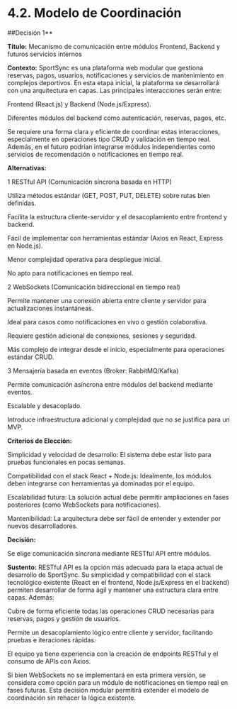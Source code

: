# 4.2. Modelo de Coordinación

##Decisión 1**

**Título:**
Mecanismo de comunicación entre módulos Frontend, Backend y futuros servicios internos

**Contexto:**
SportSync es una plataforma web modular que gestiona reservas, pagos, usuarios, notificaciones y servicios de mantenimiento en complejos deportivos. En esta etapa inicial, la plataforma se desarrollará con una arquitectura en capas. Las principales interacciones serán entre:

Frontend (React.js) y Backend (Node.js/Express).

Diferentes módulos del backend como autenticación, reservas, pagos, etc.

Se requiere una forma clara y eficiente de coordinar estas interacciones, especialmente en operaciones tipo CRUD y validación en tiempo real. Además, en el futuro podrían integrarse módulos independientes como servicios de recomendación o notificaciones en tiempo real.

**Alternativas:**

1 RESTful API (Comunicación síncrona basada en HTTP)

Utiliza métodos estándar (GET, POST, PUT, DELETE) sobre rutas bien definidas.

Facilita la estructura cliente-servidor y el desacoplamiento entre frontend y backend.

Fácil de implementar con herramientas estándar (Axios en React, Express en Node.js).

Menor complejidad operativa para despliegue inicial.

No apto para notificaciones en tiempo real.

2 WebSockets (Comunicación bidireccional en tiempo real)

Permite mantener una conexión abierta entre cliente y servidor para actualizaciones instantáneas.

Ideal para casos como notificaciones en vivo o gestión colaborativa.

Requiere gestión adicional de conexiones, sesiones y seguridad.

Más complejo de integrar desde el inicio, especialmente para operaciones estándar CRUD.

3 Mensajería basada en eventos (Broker: RabbitMQ/Kafka)

Permite comunicación asíncrona entre módulos del backend mediante eventos.

Escalable y desacoplado.

Introduce infraestructura adicional y complejidad que no se justifica para un MVP.

**Criterios de Elección:**

Simplicidad y velocidad de desarrollo: El sistema debe estar listo para pruebas funcionales en pocas semanas.

Compatibilidad con el stack React + Node.js: Idealmente, los módulos deben integrarse con herramientas ya dominadas por el equipo.

Escalabilidad futura: La solución actual debe permitir ampliaciones en fases posteriores (como WebSockets para notificaciones).

Mantenibilidad: La arquitectura debe ser fácil de entender y extender por nuevos desarrolladores.

**Decisión:**

Se elige comunicación síncrona mediante RESTful API entre módulos.

**Sustento:**
RESTful API es la opción más adecuada para la etapa actual de desarrollo de SportSync. Su simplicidad y compatibilidad con el stack tecnológico existente (React en el frontend, Node.js/Express en el backend) permiten desarrollar de forma ágil y mantener una estructura clara entre capas. Además:

Cubre de forma eficiente todas las operaciones CRUD necesarias para reservas, pagos y gestión de usuarios.

Permite un desacoplamiento lógico entre cliente y servidor, facilitando pruebas e iteraciones rápidas.

El equipo ya tiene experiencia con la creación de endpoints RESTful y el consumo de APIs con Axios.

Si bien WebSockets no se implementará en esta primera versión, se considera como opción para un módulo de notificaciones en tiempo real en fases futuras. Esta decisión modular permitirá extender el modelo de coordinación sin rehacer la lógica existente.
